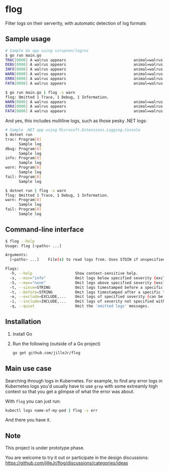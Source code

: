 # flog

Filter logs on their serverity, with automatic detection of log formats

## Sample usage

```sh
# Sample Go app using sirupsen/logrus
$ go run main.go
TRAC[0000] A walrus appears                              animal=walrus
DEBU[0000] A walrus appears                              animal=walrus
INFO[0000] A walrus appears                              animal=walrus
WARN[0000] A walrus appears                              animal=walrus
ERRO[0000] A walrus appears                              animal=walrus
FATA[0000] A walrus appears                              animal=walrus

$ go run main.go | flog -s warn
flog: Omitted 1 Trace, 1 Debug, 1 Information.
WARN[0000] A walrus appears                              animal=walrus
ERRO[0000] A walrus appears                              animal=walrus
FATA[0000] A walrus appears                              animal=walrus
```

And yes, this includes multiline logs, such as those pesky .NET logs:

```sh
# Sample .NET app using Microsoft.Extensions.Logging.Console
$ dotnet run
trac: Program[0]
      Sample log
dbug: Program[0]
      Sample log
info: Program[0]
      Sample log
warn: Program[0]
      Sample log
fail: Program[0]
      Sample log

$ dotnet run | flog -s warn
flog: Omitted 1 Trace, 1 Debug, 1 Information.
warn: Program[0]
      Sample log
fail: Program[0]
      Sample log
```

## Command-line interface

```sh
$ flog --help
Usage: flog [<paths> ...]

Arguments:
  [<paths> ...]    File(s) to read logs from. Uses STDIN if unspecified

Flags:
  -h, --help                   Show context-sensitive help.
  -s, --min="info"             Omit logs below specified severity (exclusive)
  -S, --max="none"             Omit logs above specified severity (exclusive)
  -t, --since=STRING           Omit logs timestamped before a specific time (or relative time period ago) [Not yet implemented]
  -t, --before=STRING          Omit logs timestamped after a specific time (or relative time period ago) [Not yet implemented]
  -e, --exclude=EXCLUDE,...    Omit logs of specified severity (can be specified multiple times)
  -i, --include=INCLUDE,...    Omit logs of severity not specified with this flag (can be specified multiple times)
  -q, --quiet                  Omit the 'omitted logs' messages.
```

## Installation

1. Install Go

2. Run the following (outside of a Go project)

   ```sh
   go get github.com/jilleJr/flog
   ```

## Main use case

Searching through logs in Kubernetes. For example, to find any error logs in
Kubernetes logs you'd usually have to use `grep` with some extreamly high
context so that you get a glimpse of what the error was about.

With `flog` you can just run:

```sh
kubectl logs name-of-my-pod | flog -s err
```

And there you have it.

## Note

This project is under prototype phase.

You are welcome to try it out or participate in the design discussions:
<https://github.com/jilleJr/flog/discussions/categories/ideas>


